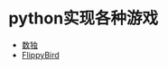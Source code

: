 # python实现各种游戏

- [数独](https://www.cnblogs.com/helongBlog/p/12627863.html)
- [FlippyBird](https://www.cnblogs.com/helongBlog/p/12638020.html)
